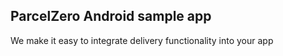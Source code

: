 ## ParcelZero Android sample app

We make it easy to integrate delivery functionality into your app

